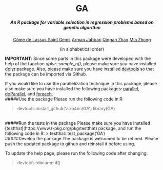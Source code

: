 <div align=center>

# GA
##### An R package for variable selection in regression problems based on genetic algorithm
[C&#244;me de Lassus Saint Genis](https://github.com/ComedeLassus)
[Arman Jabbari](https://github.com/arm4nn)
[Qingan Zhao](https://github.com/QinganZhao)
[Mia Zhong](https://github.com/Mia-Zhong)

(in alphabetical order)

<div align=left>

**IMPORTANT**: Since some parts in this package were developed with the help of the function *dplyr::sample_n()*, please make sure you have installed [dplyr](https://www.r-pkg.org/pkg/dplyr) package. Also, please make sure you have installed [devtools](https://www.r-pkg.org/pkg/devtools) so that the package can be imported via Github.

If you would like to use the parallelization technique in this package, please also make sure you have installed the following packages: [parallel](http://stat.ethz.ch/R-manual/R-devel/library/parallel/doc/parallel.pdf), [doParallel](https://www.r-pkg.org/pkg/doParallel), and [foreach](https://www.r-pkg.org/pkg/foreach).
<br>
#####Use the package
Please run the following code in R:
> devtools::install_github('arm4nn/GA') 
> library(GA)

<br>
#####Run the tests in the package
Please make sure you have installed [testthat](https://www.r-pkg.org/pkg/testthat) package, and run the following code in R:
> testthat::test_package(’GA’)

<br>
#####Develop the package
The package is welcomed to be refined. Please push the updated package to github and reinstall it before using.

To update the help page, please run the following code after changing:
> devtools::document()




